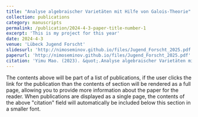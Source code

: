 ```yaml
---
title: "Analyse algebraischer Varietäten mit Hilfe von Galois-Theorie"
collection: publications
category: manuscripts
permalink: /publication/2024-4-3-paper-title-number-1
excerpt: 'This is my project for this year'
date: 2024-4-3
venue: 'Lübeck Jugend Forscht'
slidesurl: 'http://nimoseminov.github.io/files/Jugend_Forscht_2025.pdf'
paperurl: 'http://nimoseminov.github.io/files/Jugend_Forscht_2025.pdf'
citation: 'Yimu Mao. (2023). &quot;.Analyse algebraischer Varietäten mit Hilfe von Galois-Theorie&quot'
---
```



The contents above will be part of a list of publications, if the user clicks the link for the publication than the contents of section will be rendered as a full page, allowing you to provide more information about the paper for the reader. When publications are displayed as a single page, the contents of the above "citation" field will automatically be included below this section in a smaller font.
